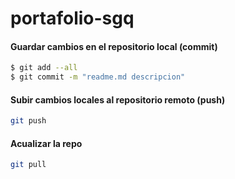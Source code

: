 # portafolio-sgq



#### Guardar cambios en el repositorio local (commit)
```bash
$ git add --all
$ git commit -m "readme.md descripcion"
```

#### Subir cambios locales al repositorio remoto (push)
```bash
git push
```


#### Acualizar la repo
```bash
git pull
```